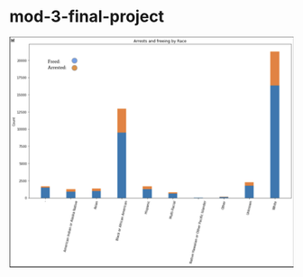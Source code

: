 # mod-3-final-project

![Image of Yaktocat](https://github.com/kenyo/mod-3-final-project/blob/master/images/arrests_by_race.png)
